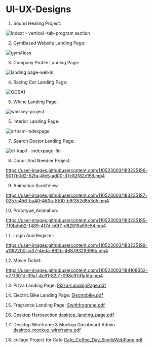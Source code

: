 # UI-UX-Designs


1. Sound Healing Project:

![Indext - vertical -tab-program section](https://github.com/user-attachments/assets/a460ec32-c3cd-4d46-84d3-8a84a9033748)


2. GymBased Website Landing Page:

![gym4less](https://github.com/Darshan721/UI-UX-Design/assets/110523003/151e91c9-12c7-4c5f-a9f2-d30b11096a82)


3. Company Profile Landing Page:

![landing page-welkin](https://github.com/user-attachments/assets/335defac-0ec4-4695-b4e8-7d6dbdee295e)


4. Racing Car Landing Page:

![GOSA1](https://github.com/Darshan721/UI-UX-Design/assets/110523003/d02f98aa-606b-402a-b6bd-fd6e14c739cb)


5. Whine Landing Page:

![whiskey-project](https://github.com/Darshan721/UI-UX-Design/assets/110523003/49203064-4a21-42f0-9098-aff1a65fb229)


5. Interior Landing Page:

![artnam-indexpage](https://github.com/Darshan721/UI-UX-Design/assets/110523003/d84e66db-6c78-4b3f-a98c-001ca67b6a3e)


7. Search Doctor Landing Page:

![dr-kapil - indexpage-fin](https://github.com/Darshan721/UI-UX-Design/assets/110523003/99155c81-b1c8-42e1-85a0-5a6e3e936dd3)


8. Donor And Needier Project:

https://user-images.githubusercontent.com/110523003/183235196-9017b0d2-52fa-4fe5-ad00-37c82f82c158.mp4

9. Animation ScrollView:

https://user-images.githubusercontent.com/110523003/183235187-0257c456-ba40-463a-8f00-b9f352d8b3d5.mp4

10. Prototype_Animation:

https://user-images.githubusercontent.com/110523003/183235195-710bdbb2-1489-4f7d-b0f7-d82819a59e54.mp4

11. Login And Register:

https://user-images.githubusercontent.com/110523003/183235199-a1182200-cdf7-4eda-882b-46879329399b.mp4

12. Movie Ticket:

https://user-images.githubusercontent.com/110523003/184108352-e771301d-09af-4c61-82c1-098c97d1a5fa.mp4

13. Pizza Landing Page: 
[Pizza-LandingPage.pdf](https://github.com/user-attachments/files/15686447/Pizza-LandingPage.pdf)

14. Electric Bike Landing Page:
[Electrobike.pdf](https://github.com/Darshan721/UI-UX-Design/files/13771151/Electrobike.pdf)

15. Fragrance Landing Page:
[Swithfragrane.pdf](https://github.com/Darshan721/UI-UX-Design/files/13771149/Swithfragrane.pdf)

16. Desktop Herosection
[desktop_landing_page.pdf](https://github.com/Darshan721/UI-UX-Design/files/9274422/desktop_landing_page.pdf)

17. Desktop Wireframe & Mockup Dashboard Admin
[desktop_mockup_wireframe.pdf](https://github.com/Darshan721/UI-UX-Design/files/9274424/desktop_mockup_wireframe.pdf)

18. collage Project for Cafe
[Cafe_Coffee_Day_SingleWebPage.pdf](https://github.com/Darshan721/UI-UX-Design/files/9274434/Cafe_Coffee_Day_SingleWebPage.pdf)


